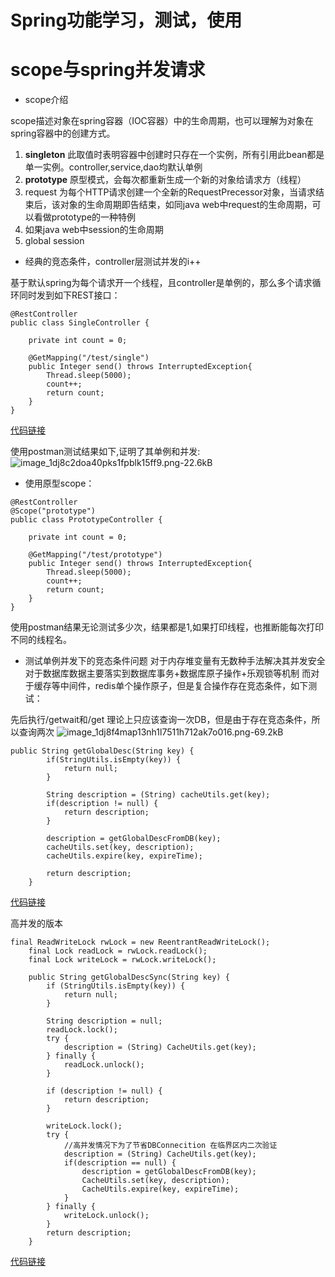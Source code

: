 # Spring功能学习，测试，使用

# scope与spring并发请求

- scope介绍

scope描述对象在spring容器（IOC容器）中的生命周期，也可以理解为对象在spring容器中的创建方式。
1. **singleton**  此取值时表明容器中创建时只存在一个实例，所有引用此bean都是单一实例。controller,service,dao均默认单例
2. **prototype** 原型模式，会每次都重新生成一个新的对象给请求方（线程）
3. request 为每个HTTP请求创建一个全新的RequestPrecessor对象，当请求结束后，该对象的生命周期即告结束，如同java web中request的生命周期，可以看做prototype的一种特例
4. 如果java web中session的生命周期
5. global session 

- 经典的竞态条件，controller层测试并发的i++

基于默认spring为每个请求开一个线程，且controller是单例的，那么多个请求循环同时发到如下REST接口：
```
@RestController
public class SingleController {

	private int count = 0;
	
	@GetMapping("/test/single")
	public Integer send() throws InterruptedException{
		Thread.sleep(5000);
		count++;
		return count;
	}
}
```
[代码链接][1]

使用postman测试结果如下,证明了其单例和并发:
![image_1dj8c2doa40pks1fpblk15ff9.png-22.6kB][2]

- 使用原型scope：
```
@RestController
@Scope("prototype")
public class PrototypeController {

	private int count = 0;
	
	@GetMapping("/test/prototype")
	public Integer send() throws InterruptedException{
		Thread.sleep(5000);
		count++;
		return count;
	}
}
```

使用postman结果无论测试多少次，结果都是1,如果打印线程，也推断能每次打印不同的线程名。

- 测试单例并发下的竞态条件问题
对于内存堆变量有无数种手法解决其并发安全
对于数据库数据主要落实到数据库事务+数据库原子操作+乐观锁等机制
而对于缓存等中间件，redis单个操作原子，但是复合操作存在竞态条件，如下测试：

先后执行/getwait和/get 理论上只应该查询一次DB，但是由于存在竞态条件，所以查询两次
![image_1dj8f4map13nh1l7511h712ak7o016.png-69.2kB][3]

```
public String getGlobalDesc(String key) {
		if(StringUtils.isEmpty(key)) {
			return null;
		}
		
		String description = (String) cacheUtils.get(key);
		if(description != null) {
			return description;
		}
		
		description = getGlobalDescFromDB(key);
		cacheUtils.set(key, description);
		cacheUtils.expire(key, expireTime);
		
		return description;
	}
```
[代码链接][4]

高并发的版本
```
final ReadWriteLock rwLock = new ReentrantReadWriteLock();
	final Lock readLock = rwLock.readLock();
	final Lock writeLock = rwLock.writeLock();

	public String getGlobalDescSync(String key) {
		if (StringUtils.isEmpty(key)) {
			return null;
		}

		String description = null;
		readLock.lock();
		try {
			description = (String) CacheUtils.get(key);
		} finally {
			readLock.unlock();
		}

		if (description != null) {
			return description;
		}

		writeLock.lock();
		try {
			//高并发情况下为了节省DBConnecition 在临界区内二次验证
			description = (String) CacheUtils.get(key);
			if(description == null) {
				description = getGlobalDescFromDB(key);
				CacheUtils.set(key, description);
				CacheUtils.expire(key, expireTime);
			}
		} finally {
			writeLock.unlock();
		}
		return description;
	}
```
[代码链接][4]




  [1]: https://github.com/zhangtianyi123/spring/blob/master/spring/src/main/java/zty/practise/spring/SpringApp.java
  [2]: http://static.zybuluo.com/zhangtianyi/yi0etpkmh3mtfiqpembzyq6z/image_1dj8c2doa40pks1fpblk15ff9.png
  [3]: http://static.zybuluo.com/zhangtianyi/2e19y2e6flatr7nogoka8z5u/image_1dj8f4map13nh1l7511h712ak7o016.png
  [4]: https://github.com/zhangtianyi123/spring/blob/master/spring/src/main/java/zty/practise/spring/test/scope/GlobalizationByRedisService.java